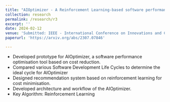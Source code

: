```yaml
---
title: "AIOptimizer - A Reinforcement Learning-based software performance optimisation prototype for cost minimisation"
collection: research
permalink: /research/r3
excerpt: ''
date: 2024-02-12
venue: 'Submitted: IEEE - International Conference on Innovations and Challenges in Emerging Technologies 2024 [under review] '
paperurl: 'https://arxiv.org/abs/2307.07846'

---
```

- Developed prototype for AIOptimizer, a software performance optimisation tool based on cost reduction.
- Compared various Software Development Life Cycles to determine the ideal cycle for
AIOptimizer
- Designed recommendation system based on reinforcement learning for cost minimisation.
- Developed architecture and workflow of the AIOptimizer.
- Key Algorithm: Reinforcement Learning

